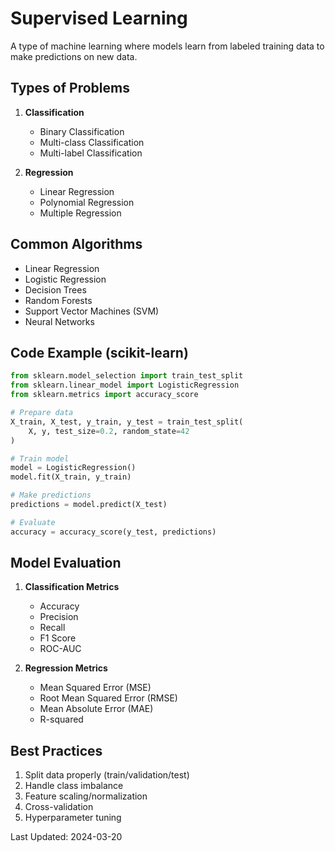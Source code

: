# Supervised Learning

A type of machine learning where models learn from labeled training data to make predictions on new data.

## Types of Problems
1. **Classification**
   - Binary Classification
   - Multi-class Classification
   - Multi-label Classification

2. **Regression**
   - Linear Regression
   - Polynomial Regression
   - Multiple Regression

## Common Algorithms
- Linear Regression
- Logistic Regression
- Decision Trees
- Random Forests
- Support Vector Machines (SVM)
- Neural Networks

## Code Example (scikit-learn)
```python
from sklearn.model_selection import train_test_split
from sklearn.linear_model import LogisticRegression
from sklearn.metrics import accuracy_score

# Prepare data
X_train, X_test, y_train, y_test = train_test_split(
    X, y, test_size=0.2, random_state=42
)

# Train model
model = LogisticRegression()
model.fit(X_train, y_train)

# Make predictions
predictions = model.predict(X_test)

# Evaluate
accuracy = accuracy_score(y_test, predictions)
```

## Model Evaluation
1. **Classification Metrics**
   - Accuracy
   - Precision
   - Recall
   - F1 Score
   - ROC-AUC

2. **Regression Metrics**
   - Mean Squared Error (MSE)
   - Root Mean Squared Error (RMSE)
   - Mean Absolute Error (MAE)
   - R-squared

## Best Practices
1. Split data properly (train/validation/test)
2. Handle class imbalance
3. Feature scaling/normalization
4. Cross-validation
5. Hyperparameter tuning

Last Updated: 2024-03-20 
